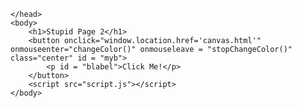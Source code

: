 <html>
    <head>
        <title>Stupid Page II</title>
        <link rel = "stylesheet" href="style.css">

    </head>
    <body>
        <h1>Stupid Page 2</h1>
        <button onclick="window.location.href='canvas.html'" onmouseenter="changeColor()" onmouseleave = "stopChangeColor()" class="center" id = "myb">
            <p id = "blabel">Click Me!</p>    
        </button>
        <script src="script.js"></script>
    </body>
    
</html>
